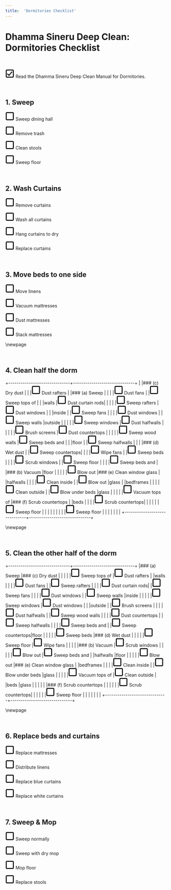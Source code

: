 ```yaml
---
title:  'Dormitories Checklist'
---
```


# Dhamma Sineru Deep Clean: Dormitories Checklist

<br/>

![checked] Read the Dhamma Sineru Deep Clean Manual for Dormitories.


<br/>

## 1. Sweep

![unchecked] Sweep dining hall

![unchecked] Remove trash

![unchecked] Clean stools

![unchecked] Sweep floor


<br/>

## 2. Wash Curtains

![unchecked] Remove curtains

![unchecked] Wash all curtains

![unchecked] Hang curtains to dry

![unchecked] Replace curtains


<br/>

## 3. Move beds to one side

![unchecked] Move linens

![unchecked] Vacuum mattresses

![unchecked] Dust mattresses

![unchecked] Stack mattresses

\newpage

<br/>

## 4. Clean half the dorm

+------------------------------+------------------------------+
|                              |### (c) Dry dust              |
|                              |![unchecked] Dust rafters     |
|### (a) Sweep                 |                              |
|                              |![unchecked] Dust fans        |
|![unchecked] Sweep tops of    |                              |
|walls                         |![unchecked] Dust curtain rods|
|                              |                              |
|![unchecked] Sweep rafters    |![unchecked] Dust windows     |
|                              |inside                        |
|![unchecked] Sweep fans       |                              |
|                              |![unchecked] Dust windows     |
|![unchecked] Sweep walls      |outside                       |
|                              |                              |
|![unchecked] Sweep windows    |![unchecked] Dust halfwalls   |
|                              |                              |
|![unchecked] Brush screens    |![unchecked] Dust countertops |
|                              |                              |
|![unchecked] Sweep wood walls |![unchecked] Sweep beds and   |
|                              |floor                         |
|![unchecked] Sweep halfwalls  |                              |
|                              |### (d) Wet dust              |
|![unchecked] Sweep countertops|                              |
|                              |![unchecked] Wipe fans        |
|![unchecked] Sweep beds       |                              |
|                              |![unchecked] Scrub windows    |
|![unchecked] Sweep floor      |                              |
|                              |![unchecked] Sweep beds and   |
|### (b) Vacuum                |floor                         |
|                              |                              |
|![unchecked] Blow out         |### (e) Clean window glass    |
|halfwalls                     |                              |
|                              |![unchecked] Clean inside     |
|![unchecked] Blow out         |glass                         |
|bedframes                     |                              |
|                              |![unchecked] Clean outside    |
|![unchecked] Blow under beds  |glass                         |
|                              |                              |
|![unchecked] Vacuum tops of   |### (f) Scrub countertops     |
|beds                          |                              |
|                              |![unchecked] Scrub countertops|
|                              |                              |
|                              |![unchecked] Sweep floor      |
|                              |                              |
|                              |                              |
|                              |![unchecked] Sweep floor      |
|                              |                              |
|                              |                              |
+------------------------------+------------------------------+


\newpage

<br/>

## 5. Clean the other half of the dorm

+------------------------------+------------------------------+
|### (a) Sweep                 |### (c) Dry dust              |
|                              |                              |
|![unchecked] Sweep tops of    |![unchecked] Dust rafters     |
|walls                         |                              |
|                              |![unchecked] Dust fans        |
|![unchecked] Sweep rafters    |                              |
|                              |![unchecked] Dust curtain rods|
|![unchecked] Sweep fans       |                              |
|                              |![unchecked] Dust windows     |
|![unchecked] Sweep walls      |inside                        |
|                              |                              |
|![unchecked] Sweep windows    |![unchecked] Dust windows     |
|                              |outside                       |
|![unchecked] Brush screens    |                              |
|                              |![unchecked] Dust halfwalls   |
|![unchecked] Sweep wood walls |                              |
|                              |![unchecked] Dust countertops |
|![unchecked] Sweep halfwalls  |                              |
|                              |![unchecked] Sweep beds and   |
|![unchecked] Sweep countertops|floor                         |
|                              |                              |
|![unchecked] Sweep beds       |### (d) Wet dust              |
|                              |                              |
|![unchecked] Sweep floor      |![unchecked] Wipe fans        |
|                              |                              |
|### (b) Vacuum                |![unchecked] Scrub windows    |
|                              |                              |
|![unchecked] Blow out         |![unchecked] Sweep beds and   |
|halfwalls                     |floor                         |
|                              |                              |
|![unchecked] Blow out         |### (e) Clean window glass    |
|bedframes                     |                              |
|                              |![unchecked] Clean inside     |
|![unchecked] Blow under beds  |glass                         |
|                              |                              |
|![unchecked] Vacuum tops of   |![unchecked] Clean outside    |
|beds                          |glass                         |
|                              |                              |
|                              |### (f) Scrub countertops     |
|                              |                              |
|                              |![unchecked] Scrub countertops|
|                              |                              |
|                              |![unchecked] Sweep floor      |
|                              |                              |
|                              |                              |
+------------------------------+------------------------------+


\newpage

<br/>

## 6. Replace beds and curtains

![unchecked] Replace mattresses

![unchecked] Distribute linens

![unchecked] Replace blue curtains

![unchecked] Replace white curtains


<br/>

## 7. Sweep &amp; Mop

![unchecked] Sweep normally

![unchecked] Sweep with dry mop

![unchecked] Mop floor

![unchecked] Replace stools


[checked]: images/checked.png ""
[unchecked]: images/unchecked.png ""
